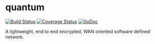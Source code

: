 # quantum
[![Build Status](https://travis-ci.org/Supernomad/quantum.svg?branch=master)](https://travis-ci.org/Supernomad/quantum) [![Coverage Status](https://coveralls.io/repos/github/Supernomad/quantum/badge.svg?branch=travis-updates)](https://coveralls.io/github/Supernomad/quantum?branch=master) [![GoDoc](https://godoc.org/github.com/Supernomad/quantum?status.png)](https://godoc.org/github.com/Supernomad/quantum)

A lightweight, end to end encrypted, WAN oriented software defined network.
